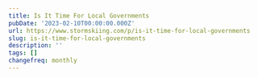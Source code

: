 ```yaml
---
title: Is It Time For Local Governments
pubDate: '2023-02-10T00:00:00.000Z'
url: https://www.stormskiing.com/p/is-it-time-for-local-governments
slug: is-it-time-for-local-governments
description: ''
tags: []
changefreq: monthly
---
```


<!-- Add post content below -->
